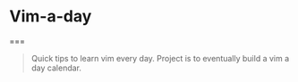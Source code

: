 # Vim-a-day
===
> Quick tips to learn vim every day. 
> Project is to eventually build a vim a day calendar.
